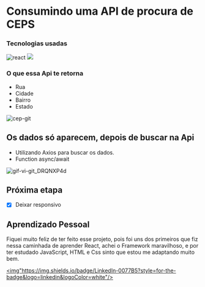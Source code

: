 # Consumindo uma API de procura de CEPS

### Tecnologias usadas
![react](https://user-images.githubusercontent.com/77819811/155426958-45311ff2-b3f6-4502-95dd-b07f6f8afe31.png)
<img src="https://img.shields.io/badge/CSS3-1572B6?style=for-the-badge&logo=css3&logoColor=white"/>

### O que essa Api te retorna

* Rua
* Cidade
* Bairro
* Estado

![cep-git](https://user-images.githubusercontent.com/77819811/152691256-cdfc020a-92b2-497d-9509-924cbb505d29.png)

## Os dados só aparecem, depois de buscar na Api 

* Utilizando Axios para buscar os dados.
* Function async/await

![gif-vi-git_DRQNXP4d](https://user-images.githubusercontent.com/77819811/152691903-070208f7-9323-4f87-96fd-1b87f71cf8b2.gif)

## Próxima etapa

- [x] Deixar responsivo

## Aprendizado Pessoal

Fiquei muito feliz de ter feito esse projeto, pois foi uns dos primeiros que fiz nessa caminhada de aprender React, achei o Framework maravilhoso, e por ter estudado JavaScript, HTML e Css sinto que estou me adaptando muito bem.

<a href="https://www.linkedin.com/in/mayk-gomes-11b86222b/"><img"https://img.shields.io/badge/LinkedIn-0077B5?style=for-the-badge&logo=linkedin&logoColor=white"/> <a/>
